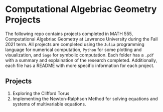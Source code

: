 # Computational Algebriac Geometry Projects

The following repo contains projects completed in MATH 555, Computational Algebriac Geometry at Lawrence University during the Fall 2021 term. All projects are completed using the `Julia` programming language for numerical computation, `Python` for some plotting and visualization, and `Sage` for symbolic computation. Each folder has a `.pdf` with a summary and explaination of the research completed. Additionally, each file has a README with more specific information for each project. 

## Projects

1. Exploring the Clifford Torus
2. Implementing the Newton-Ralphson Method for solving equations and systems of multivariable equations. 
